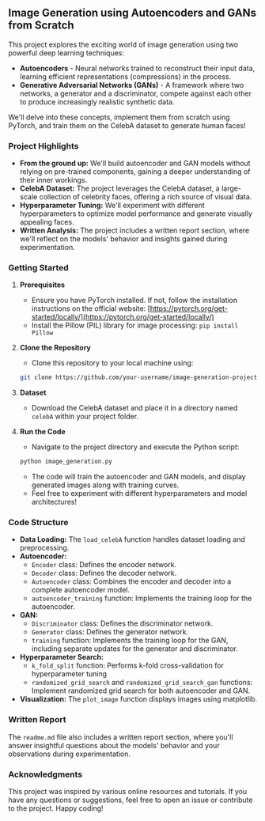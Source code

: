 ## Image Generation using Autoencoders and GANs from Scratch 

This project explores the exciting world of image generation using two powerful deep learning techniques:

* **Autoencoders** - Neural networks trained to reconstruct their input data, learning efficient representations (compressions) in the process.
* **Generative Adversarial Networks (GANs)** -  A framework where two networks, a generator and a discriminator, compete against each other to produce increasingly realistic synthetic data.

We'll delve into these concepts, implement them from scratch using PyTorch, and train them on the CelebA dataset to generate human faces!

### Project Highlights

* **From the ground up:**  We'll build autoencoder and GAN models without relying on pre-trained components, gaining a deeper understanding of their inner workings.
* **CelebA Dataset:** The project leverages the CelebA dataset, a large-scale collection of celebrity faces, offering a rich source of visual data.
* **Hyperparameter Tuning:** We'll experiment with different hyperparameters to optimize model performance and generate visually appealing faces.
* **Written Analysis:** The project includes a written report section, where we'll reflect on the models' behavior and insights gained during experimentation.

### Getting Started

1. **Prerequisites**
   * Ensure you have PyTorch installed. If not, follow the installation instructions on the official website: [https://pytorch.org/get-started/locally/](https://pytorch.org/get-started/locally/)
   * Install the Pillow (PIL) library for image processing: `pip install Pillow`

2. **Clone the Repository**
   * Clone this repository to your local machine using:
   ```bash
   git clone https://github.com/your-username/image-generation-project.git
   ```

3. **Dataset**
   * Download the CelebA dataset and place it in a directory named `celebA` within your project folder. 

4. **Run the Code**
   * Navigate to the project directory and execute the Python script:
   ```bash
   python image_generation.py 
   ```
   * The code will train the autoencoder and GAN models, and display generated images along with training curves.
   * Feel free to experiment with different hyperparameters and model architectures!

### Code Structure

* **Data Loading:** The `load_celebA` function handles dataset loading and preprocessing.
* **Autoencoder:**
    * `Encoder` class: Defines the encoder network.
    * `Decoder` class: Defines the decoder network.
    * `Autoencoder` class: Combines the encoder and decoder into a complete autoencoder model.
    * `autoencoder_training` function: Implements the training loop for the autoencoder.
* **GAN:**
    * `Discriminator` class: Defines the discriminator network.
    * `Generator` class: Defines the generator network.
    * `training` function: Implements the training loop for the GAN, including separate updates for the generator and discriminator.
* **Hyperparameter Search:** 
    * `k_fold_split` function: Performs k-fold cross-validation for hyperparameter tuning
    * `randomized_grid_search` and `randomized_grid_search_gan` functions: Implement randomized grid search for both autoencoder and GAN.
* **Visualization:** The `plot_image` function displays images using matplotlib.

### Written Report

The `readme.md` file also includes a written report section, where you'll answer insightful questions about the models' behavior and your observations during experimentation.

### Acknowledgments

This project was inspired by various online resources and tutorials.
If you have any questions or suggestions, feel free to open an issue or contribute to the project. Happy coding! 
